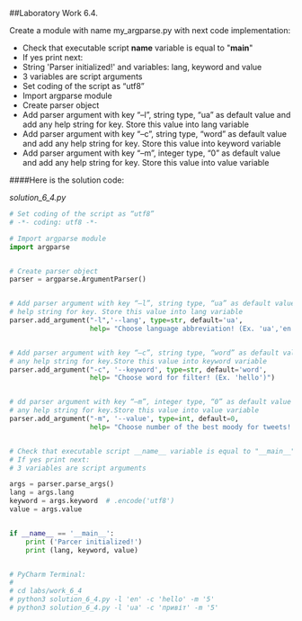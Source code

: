 ##Laboratory Work 6.4.

Create a module with name my_argparse.py with next code implementation:

* Check that executable script __name__ variable is equal to "__main__"
* If yes print next:
* String 'Parser initialized!' and variables: lang, keyword and value
* 3 variables are script arguments
* Set coding of the script as “utf8”
* Import argparse module
* Create parser object
* Add parser argument with key “–l”, string type, “ua” as default value and add any
  help string for key. Store this value into lang variable
* Add parser argument with key “–c”, string type, “word” as default value and add
  any help string for key. Store this value into keyword variable
* Add parser argument with key “–m”, integer type, “0” as default value and add
  any help string for key. Store this value into value variable

####Here is the solution code:

*solution_6_4.py*

```python
# Set coding of the script as “utf8”
# -*- coding: utf8 -*-

# Import argparse module
import argparse


# Create parser object
parser = argparse.ArgumentParser()


# Add parser argument with key “–l”, string type, “ua” as default value and add any
# help string for key. Store this value into lang variable
parser.add_argument("-l",'--lang', type=str, default='ua',
                    help= "Choose language abbreviation! (Ex. 'ua','en')")


# Add parser argument with key “–c”, string type, “word” as default value and add
# any help string for key.Store this value into keyword variable
parser.add_argument("-c", '--keyword', type=str, default='word',
                    help= "Choose word for filter! (Ex. 'hello')")


# dd parser argument with key “–m”, integer type, “0” as default value and add
# any help string for key.Store this value into value variable
parser.add_argument("-m", '--value', type=int, default=0,
                    help= "Choose number of the best moody for tweets! (Ex. '10', '-12')")


# Check that executable script __name__ variable is equal to "__main__"
# If yes print next:
# 3 variables are script arguments

args = parser.parse_args()
lang = args.lang
keyword = args.keyword  # .encode('utf8')
value = args.value


if __name__ == '__main__':
    print ('Parcer initialized!')
    print (lang, keyword, value)


# PyCharm Terminal:
#
# cd labs/work_6_4
# python3 solution_6_4.py -l 'en' -c 'hello' -m '5'
# python3 solution_6_4.py -l 'ua' -c 'привіт' -m '5'
```
